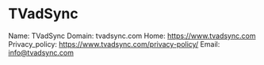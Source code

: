 
# TVadSync 

Name: TVadSync 
Domain: tvadsync.com
Home: https://www.tvadsync.com
Privacy_policy: https://www.tvadsync.com/privacy-policy/
Email: info@tvadsync.com
